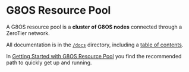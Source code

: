 # G8OS Resource Pool

A G8OS resource pool is a **cluster of G8OS nodes** connected through a ZeroTier network.

All documentation is in the [`/docs`](./docs) directory, including a [table of contents](/docs/SUMMARY.md).

In [Getting Started with G8OS Resource Pool](/docs/gettingstarted/gettingstarted.md) you find the recommended path to quickly get up and running.
